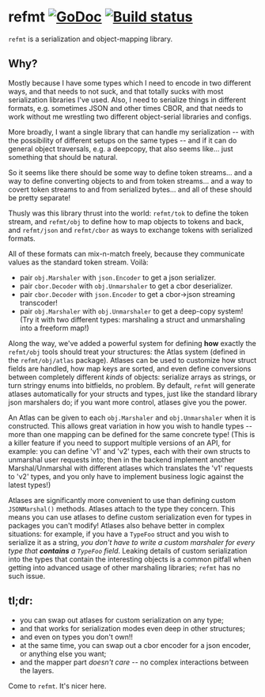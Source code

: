 refmt [![GoDoc](https://godoc.org/github.com/polydawn/refmt?status.svg)](https://godoc.org/github.com/polydawn/refmt) [![Build status](https://img.shields.io/travis/polydawn/refmt/master.svg?style=flat-square)](https://travis-ci.org/polydawn/refmt)
=====


`refmt` is a serialization and object-mapping library.



Why?
----

Mostly because I have some types which I need to encode in two different ways, and that needs to not suck,
and that totally sucks with most serialization libraries I've used.
Also, I need to serialize things in different formats, e.g. sometimes JSON and other times CBOR,
and that needs to work without me wrestling two different object-serial libraries and configs.

More broadly, I want a single library that can handle my serialization -- with the possibility of different setups on the same types -- and if it can do general object traversals, e.g. a deepcopy, that also seems like... just something that should be natural.

So it seems like there should be some way to define token streams... and a way to define converting objects to and from token streams... and a way to covert token streams to and from serialized bytes... and all of these should be pretty separate!

Thusly was this library thrust into the world:
`refmt/tok` to define the token stream,
and `refmt/obj` to define how to map objects to tokens and back,
and `refmt/json` and `refmt/cbor` as ways to exchange tokens with serialized formats.

All of these formats can mix-n-match freely, because they communicate values as the standard token stream. Voilà:

- pair `obj.Marshaler` with `json.Encoder` to get a json serializer.
- pair `cbor.Decoder` with `obj.Unmarshaler` to get a cbor deserializer.
- pair `cbor.Decoder` with `json.Encoder` to get a cbor->json streaming transcoder!
- pair `obj.Marshaler` with `obj.Unmarshaler` to get a deep-copy system!  (Try it with two different types: marshaling a struct and unmarshaling into a freeform map!)

Along the way, we've added a powerful system for defining **how** exactly the `refmt/obj` tools should treat your structures:
the Atlas system (defined in the `refmt/obj/atlas` package).
Atlases can be used to customize how struct fields are handled, how map keys are sorted, and even
define conversions between completely different *kinds* of objects: serialize arrays as strings, or turn stringy enums into bitfields, no problem.
By default, `refmt` will generate atlases automatically for your structs and types, just like the standard library json marshalers do;
if you want more control, atlases give you the power.

An Atlas can be given to each `obj.Marshaler` and `obj.Unmarshaler` when it is constructed.
This allows great variation in how you wish to handle types -- more than one mapping can be defined for the same concrete type!
(This is a killer feature if you need to support multiple versions of an API, for example:
you can define 'v1' and 'v2' types, each with their own structs to unmarshal user requests into;
then in the backend implement another Marshal/Unmarshal with different atlases which translates the 'v1' requests to 'v2' types,
and you only have to implement business logic against the latest types!)

Atlases are significantly more convenient to use than defining custom `JSONMarshal()` methods.
Atlases attach to the type they concern.
This means you can use atlases to define custom serialization even for types in packages you can't modify!
Atlases also behave better in complex situations: for example,
if you have a `TypeFoo` struct and you wish to serialize it as a string,
*you don't have to write a custom marshaler for every type that **contains** a `TypeFoo` field*.
Leaking details of custom serialization into the types that contain the interesting objects is
a common pitfall when getting into advanced usage of other marshaling libraries; `refmt` has no such issue.

## tl;dr:

- you can swap out atlases for custom serialization on any type;
- and that works for serialization modes even deep in other structures;
- and even on types you don't own!!
- at the same time, you can swap out a cbor encoder for a json encoder, or anything else you want;
- and the mapper part *doesn't care* -- no complex interactions between the layers.

Come to `refmt`.  It's nicer here.

